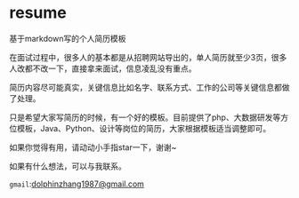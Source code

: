 # resume
基于markdown写的个人简历模板

在面试过程中，很多人的基本都是从招聘网站导出的，单人简历就至少3页，很多人改都不改一下，直接拿来面试，信息凌乱没有重点。

简历内容尽可能真实，关键信息比如名字、联系方式、工作的公司等关键信息都做了处理。

只是希望大家写简历的时候，有一个好的模板。目前提供了php、大数据研发等方位模板，Java、Python、设计等岗位的简历，大家根据模板适当调整即可。

如果你觉得有用，请动动小手指star一下，谢谢~

如果有什么想法，可以与我联系。

`gmail`:dolphinzhang1987@gmail.com
